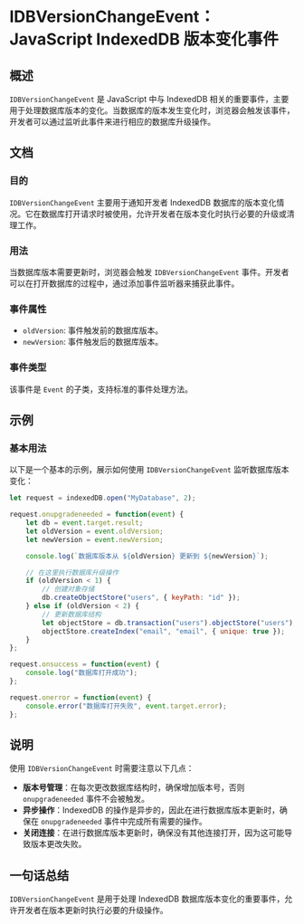 <!--
Meta Description: # IDBVersionChangeEvent：JavaScript IndexedDB 版本变化事件 ## 概述 `IDBVersionChangeEvent` 是 JavaScript 中与 IndexedDB 相关的重要事件，主要用于处理数据库版本的变化。当数据库的版本发生变化时，浏览器会触发...
Meta Keywords: event, idbversionchangeevent, indexeddb, oldversion, let
-->

# IDBVersionChangeEvent：JavaScript IndexedDB 版本变化事件

## 概述
`IDBVersionChangeEvent` 是 JavaScript 中与 IndexedDB 相关的重要事件，主要用于处理数据库版本的变化。当数据库的版本发生变化时，浏览器会触发该事件，开发者可以通过监听此事件来进行相应的数据库升级操作。

## 文档
### 目的
`IDBVersionChangeEvent` 主要用于通知开发者 IndexedDB 数据库的版本变化情况。它在数据库打开请求时被使用，允许开发者在版本变化时执行必要的升级或清理工作。

### 用法
当数据库版本需要更新时，浏览器会触发 `IDBVersionChangeEvent` 事件。开发者可以在打开数据库的过程中，通过添加事件监听器来捕获此事件。

### 事件属性
- `oldVersion`: 事件触发前的数据库版本。
- `newVersion`: 事件触发后的数据库版本。

### 事件类型
该事件是 `Event` 的子类，支持标准的事件处理方法。

## 示例
### 基本用法
以下是一个基本的示例，展示如何使用 `IDBVersionChangeEvent` 监听数据库版本变化：

```javascript
let request = indexedDB.open("MyDatabase", 2);

request.onupgradeneeded = function(event) {
    let db = event.target.result;
    let oldVersion = event.oldVersion;
    let newVersion = event.newVersion;

    console.log(`数据库版本从 ${oldVersion} 更新到 ${newVersion}`);

    // 在这里执行数据库升级操作
    if (oldVersion < 1) {
        // 创建对象存储
        db.createObjectStore("users", { keyPath: "id" });
    } else if (oldVersion < 2) {
        // 更新数据库结构
        let objectStore = db.transaction("users").objectStore("users");
        objectStore.createIndex("email", "email", { unique: true });
    }
};

request.onsuccess = function(event) {
    console.log("数据库打开成功");
};

request.onerror = function(event) {
    console.error("数据库打开失败", event.target.error);
};
```

## 说明
使用 `IDBVersionChangeEvent` 时需要注意以下几点：
- **版本号管理**：在每次更改数据库结构时，确保增加版本号，否则 `onupgradeneeded` 事件不会被触发。
- **异步操作**：IndexedDB 的操作是异步的，因此在进行数据库版本更新时，确保在 `onupgradeneeded` 事件中完成所有需要的操作。
- **关闭连接**：在进行数据库版本更新时，确保没有其他连接打开，因为这可能导致版本更改失败。

## 一句话总结
`IDBVersionChangeEvent` 是用于处理 IndexedDB 数据库版本变化的重要事件，允许开发者在版本更新时执行必要的升级操作。